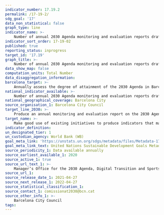 ```yaml
---
indicator_number: 17.19.2
permalink: /17-19-2/
sdg_goal: '17'
data_non_statistical: false
graph_type: line
indicator_name: >-
    Number of annual 2030 Agenda monitoring and evaluation reports drafted and published from 2020 onwards
indicator_sort_order: 17-19-02
published: true
reporting_status: inprogress
target_id: '17.19'
graph_title: >-
    Number of annual 2030 Agenda monitoring and evaluation reports drafted and published from 2020 onwards
data_show_map: false
computation_units: Total Number
data_disaggregation_information: 
barcelona_target: >-
    Annually assess the degree of attainment of the 2030 Agenda in Barcelona
national_indicator_available: >-
    Number of annual 2030 Agenda monitoring and evaluation reports drafted and published from 2020 onwards
national_geographical_coverage: Barcelona City
source_organisation_1: Barcelona City Council
target_line_2030: >-
    Produce an annual monitoring and evaluation report on the 2030 Agenda
target_name: >-
    Make good use of existing initiatives to produce indicators that make it possible to measure the progress achieved in terms of sustainable development and which complement the indicators used to measure Gross Domestic Product, and provide support for training in statistics for developing countries
indicator_definition:
un_designated_tier: 1
un_custodian_agency: World Bank (WB)
goal_meta_link: 'https://unstats.un.org/sdgs/metadata/files/Metadata-17-19-01.pdf'
goal_meta_link_text: United Nations Sustainable Development Goals Metadata (pdf 894kB)
source_periodicity_1: Data available annually
source_earliest_available_1: 2020
source_active_1: true
source_url_text_1: >-
    Manager’s Office for the 2030 Agenda, Digital Transition and Sports
source_url_1: 
source_release_date_1: 2021-04-27
source_next_release_1: 2022-04-27
source_statistical_classification_1: 
source_contact_1: comissionat2030@bcn.cat
source_other_info_1: >-
    Barcelona City Council
tags:
---
```

